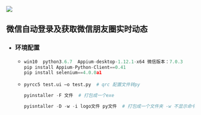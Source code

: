 [![](https://img.shields.io/badge/%E8%87%AA%E5%8A%A8%E7%99%BB%E5%BD%95-%E8%8E%B7%E5%8F%96%E6%9C%8B%E5%8F%8B%E5%9C%88-%E8%87%AA%E5%8A%A8%E6%B7%BB%E5%8A%A0%E5%A5%BD%E5%8F%8B.svg
)](https://github.com/chenzijie-chenxiaoli-chentong/project/tree/master/%E5%BE%AE%E4%BF%A1)

## **微信自动登录及获取微信朋友圈实时动态**

- ### **环境配置**

  - ```python
    win10  python3.6.7  Appium-desktop-1.12.1-x64 微信版本：7.0.3
    pip install Appium-Python-Client==0.41
    pip install selenium==4.0.0a1
    ```
  - ```python
    pyrcc5 test.ui –o test.py  # qrc 配置文件转py
    
    pyinstaller -F 文件  # 打包成一个exe
    
    pyisntaller -D -w -i logo文件 py文件  # 打包成一个文件夹 -w 不显示命令行窗口
    ```